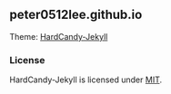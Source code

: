 ## peter0512lee.github.io

Theme: [HardCandy-Jekyll](https://github.com/xukimseven/HardCandy-Jekyll)

### License

HardCandy-Jekyll is licensed under [MIT](https://github.com/xukimseven/HardCandy-Jekyll/blob/master/LICENSE).